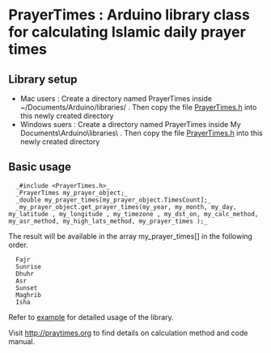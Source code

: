 # PrayerTimes : Arduino  library class for calculating Islamic daily prayer times

## Library setup

* Mac users :  Create a directory named PrayerTimes inside ~/Documents/Arduino/libraries/ . Then copy the file [PrayerTimes.h](../master/src/PrayerTimes.h) into this newly created directory
* Windows suers : Create a directory named PrayerTimes inside My Documents\Arduino\libraries\ . Then copy the file  [PrayerTimes.h](../master/src/PrayerTimes.h) into this newly created directory

## Basic usage

      _#include <PrayerTimes.h>_
      _PrayerTimes my_prayer_object;_
      _double my_prayer_times[my_prayer_object.TimesCount];_
      _my_prayer_object.get_prayer_times(my_year, my_month, my_day, my_latitude , my_longitude , my_timezone , my_dst_on, my_calc_method, my_asr_method, my_high_lats_method, my_prayer_times );_

The result will be available in the array my_prayer_times[] in the following order.

      Fajr
      Sunrise
      Dhuhr
      Asr
      Sunset
      Maghrib
      Isha

Refer to [example](example) for detailed usage of the library.

Visit http://praytimes.org to find details on calculation method and code manual.

